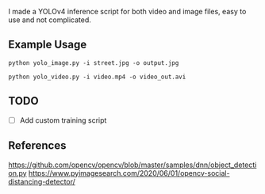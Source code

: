 I made a YOLOv4 inference script for both video and image files, easy to use and not complicated.

## Example Usage

``` python yolo_image.py -i street.jpg -o output.jpg ```

``` python yolo_video.py -i video.mp4 -o video_out.avi ```

## TODO
- [ ] Add custom training script




## References
https://github.com/opencv/opencv/blob/master/samples/dnn/object_detection.py
https://www.pyimagesearch.com/2020/06/01/opencv-social-distancing-detector/
